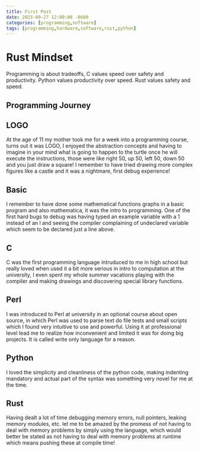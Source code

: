 ```yaml
---
title: First Post
date: 2023-09-27 12:00:00 -0600
categories: [programming,software]
tags: [programming,hardware,software,rust,python]
---
```


# Rust Mindset 

Programming is about tradeoffs, C values speed over safety and productivity. Python values productivity over speed. Rust values safety and speed.

## Programming Journey

## LOGO

At the age of 11 my mother took me for a week into a programming course, turns out it was LOGO, I enjoyed the abstraction concepts and having to imagine in your mind what is going to happen to the turtle once he will execute the instructions, those were like right 50, up 50, left 50, down 50 and you just draw a square!
I remember to have tried drawing more complex figures like a castle and it was a nightmare, first debug experience!


## Basic

I remember to have done some mathematical functions graphs in a basic program and also mathematica, it was the intro to programming. One of the first hard bugs to debug was having typed an example variable with a 1 instead of an l and seeing the compiler complaining of undeclared variable which seem to be declared just a line above.

## C

C was the first programming language intruduced to me in high school but really loved when used it a bit more serious in intro to computation at the university, I even spent my whole summer vacations playing with the compiler and making drawings and discovering special library functions.

## Perl

I was introduced to Perl at university in an optional course about open source, in which Perl was used to parse text do file tests and small scripts which I found very intuitive to use and powerful. Using it at professional level lead me to realize how inconvenient and limited it was for doing big projects. It is called write only language for a reason.

## Python
I loved the simplicity and cleanliness of the python code, making indenting mandatory and actual part of the syntax was something very novel for me at the time.

## Rust
Having dealt a lot of time debugging memory errors, null pointers, leaking memory modules, etc. let me to be amazed by the promess of not having to deal with memory problems by simply using the language, which would better be stated as not having to deal with memory problems at runtime which means pushing these at compile time!


